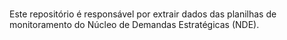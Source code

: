 # 
Este repositório é responsável por extrair dados das planilhas de monitoramento do Núcleo de Demandas Estratégicas (NDE).
